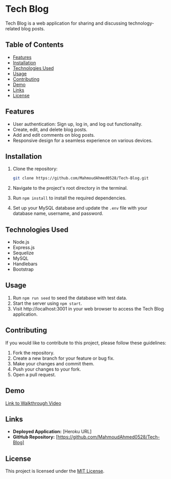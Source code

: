 # Tech Blog

Tech Blog is a web application for sharing and discussing technology-related blog posts.

## Table of Contents

- [Features](#features)
- [Installation](#installation)
- [Technologies Used](#technologies-used)
- [Usage](#usage)
- [Contributing](#contributing)
- [Demo](#demo)
- [Links](#links)
- [License](#license)

## Features

- User authentication: Sign up, log in, and log out functionality.
- Create, edit, and delete blog posts.
- Add and edit comments on blog posts.
- Responsive design for a seamless experience on various devices.

## Installation

1. Clone the repository:

   ```bash
   git clone https://github.com/MahmoudAhmed0528/Tech-Blog.git
   ```

2. Navigate to the project's root directory in the terminal.
3. Run `npm install` to install the required dependencies.
4. Set up your MySQL database and update the `.env` file with your database name, username, and password.

## Technologies Used

- Node.js
- Express.js
- Sequelize
- MySQL
- Handlebars
- Bootstrap

## Usage

1. Run `npm run seed` to seed the database with test data.
2. Start the server using `npm start`.
3. Visit http://localhost:3001 in your web browser to access the Tech Blog application.

## Contributing

If you would like to contribute to this project, please follow these guidelines:

1. Fork the repository.
2. Create a new branch for your feature or bug fix.
3. Make your changes and commit them.
4. Push your changes to your fork.
5. Open a pull request.

## Demo

[Link to Walkthrough Video](https://www.youtube.com/watch?v=Q6VdEnr62mk)

## Links

- **Deployed Application:** [Heroku URL]
- **GitHub Repository:** [https://github.com/MahmoudAhmed0528/Tech-Blog]

## License

This project is licensed under the [MIT License](LICENSE).

